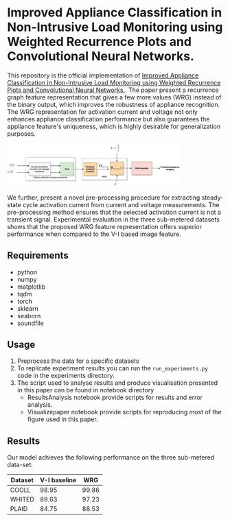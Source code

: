 # Improved Appliance Classification in  Non-Intrusive Load Monitoring using  Weighted Recurrence Plots and Convolutional Neural Networks.

This repository is the official implementation of [Improved Appliance Classification in  Non-Intrusive Load Monitoring using  Weighted Recurrence Plots and Convolutional Neural Networks.](). 
The paper present a recurrence graph feature representation that gives a few more values (WRG) instead of the binary output, which improves the robustness of appliance recognition. The WRG representation for activation current and voltage not only enhances appliance classification performance but also guarantees the appliance feature's uniqueness, which is highly desirable for generalization purposes. 

<img src="WRG.jpg" width="80%" height="50%">

We further, present a novel pre-processing procedure for extracting steady-state cycle activation current from current and voltage measurements. The pre-processing method ensures that the selected activation current is not a transient signal.
Experimental evaluation in the three sub-metered datasets shows that the proposed WRG feature representation offers superior performance when compared to the V-I based image feature.

## Requirements

- python
- numpy
- matplotlib
- tqdm
- torch
- sklearn
- seaborn
- soundfile


## Usage

1. Preprocess the data for a specific datasets
2. To replicate experiment results you can run the `run_experiments.py` code in the experiments directory. 
3. The script used to analyse results and produce visualisation presented in this paper can be found in notebook directory
    - ResultsAnalysis notebook provide scripts for results and error analysis.
    - Visualizepaper notebook provide scripts for reproducing most of the figure used in this paper.



## Results

Our model achieves the following performance on the three sub-metered data-set:



| Dataset         | V-I baseline  | WRG |
| ------------------ |---------------- | -------------- |
| COOLL |    98.95        |      99.86      |
| WHITED  |     89.63        |      97.23       |
| PLAID  |     84.75         |      88.53       |


